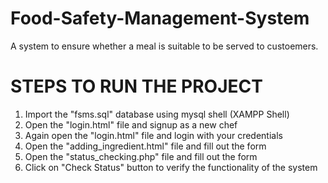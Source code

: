 # Food-Safety-Management-System

A system to ensure whether a meal is suitable to be served to custoemers.

# STEPS TO RUN THE PROJECT

1. Import the "fsms.sql" database using mysql shell (XAMPP Shell)
2. Open the "login.html" file and signup as a new chef
3. Again open the "login.html" file and login with your credentials
4. Open the "adding_ingredient.html" file and fill out the form
5. Open the "status_checking.php" file and fill out the form
6. Click on "Check Status" button to verify the functionality of the system
